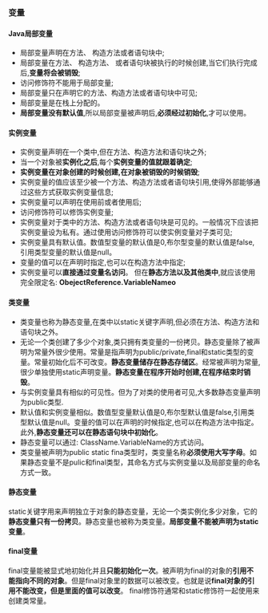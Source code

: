 ### 变量
#### Java局部变量
- 局部变量声明在方法、 构造方法或者语句块中;
- 局部变量在方法、 构造方法、 或者语句块被执行的时候创建,当它们执行完成后,**变量将会被销毁**;
- 访问修饰符不能用于局部变量;
- 局部变量只在声明它的方法、构造方法或者语句块中可见;
- 局部变量是在栈上分配的。
- **局部变量没有默认值**,所以局部变量被声明后,**必须经过初始化**,才可以使用。

#### 实例变量
- 实例变量声明在一个类中,但在方法、构造方法和语句块之外;
- 当一个对象被**实例化之后**,每个**实例变量的值就跟着确定**;
- **实例变量在对象创建的时候创建,在对象被销毁的时候销毁**;
- 实例变量的值应该至少被一个方法、构造方法或者语句块引用,使得外部能够通过这些方式获取实例变量信息;
- 实例变量可以声明在使用前或者使用后;
- 访问修饰符可以修饰实例变量;
- 实例变量对于类中的方法、构造方法或者语句块是可见的。一般情况下应该把实例变量设为私有。通过使用访问修饰符可以使实例变量对子类可见;
- 实例变量具有默认值。数值型变量的默认值是0,布尔型变量的默认值是false,引用类型变量的默认值是null。
- 变量的值可以在声明时指定,也可以在构造方法中指定;
- 实例变量可以**直接通过变量名访问**。 但在**静态方法以及其他类中**,就应该使用完全限定名:
**ObejectReference.VariableNameo**

#### 类变量
- 类变量也称为静态变量,在类中以static关键字声明,但必须在方法、构造方法和语句块之外。
- 无论一个类创建了多少个对象,类只拥有类变量的一份拷贝。静态变量除了被声明为常量外很少使用。常量是指声明为public/private,final和static类型的变量。常量初始化后不可改变。**静态变量储存在静态存储区**。经常被声明为常量,很少单独使用static声明变量。**静态变量在程序开始时创建,在程序结束时销毁**。
- 与实例变量具有相似的可见性。但为了对类的使用者可见,大多数静态变量声明为public类型.
- 默认值和实例变量相似。数值型变量默认值是0,布尔型默认值是false,引用类型默认值是null。变量的值可以在声明的时候指定,也可以在构造方法中指定。此外,**静态变量还可以在静态语句块中初始化**。
- 静态变量可以通过:
ClassName.VariableName的方式访问。
- 类变量被声明为public static fina类型时，类变量名称**必须使用大写字母**。如果静态变量不是pulic和final类型，其命名方式与实例变量以及局部变量的命名方式一致。

#### 静态变量
static关键字用来声明独立于对象的静态变量，无论一个类实例化多少对象，它的**静态变量只有一份拷贝**。静态变量也被称为类变量。**局部变量不能被声明为static变量**。

#### final变量
final变量能被显式地初始化并且**只能初始化一次**。被声明为final的对象的**引用不能指向不同的对象**。但是final对象里的数据可以被改变。也就是说**final对象的引用不能改变，但是里面的值可以改变**。
final修饰符通常和static修饰符一起使用来创建类常量。
